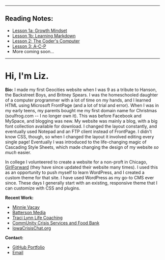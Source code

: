 -----

## Reading Notes:

- [Lesson 1a: Growth Mindset](https://superlizzy.github.io/reading-notes/01growthmindset)
- [Lesson 1b: Learning Markdown](https://superlizzy.github.io/reading-notes/01learningmarkdown)
- [Lesson 2: The Coder's Computer](https://superlizzy.github.io/reading-notes/02coderscomputer)
- [Lesson 3: A-C-P](/03acp)
- More coming soon...

-----

# Hi, I'm Liz.

**Bio:** I made my first Geocities website when I was 9 as a tribute to Hanson, the Backstreet Boys, and Britney Spears. I was the homeschooled daughter of a computer programmer with a lot of time on my hands, and I learned HTML using Microsoft FrontPage (and a lot of trial and error). When I was in my early teens, my parents bought me my first domain name for Christmas (soulfrog.com -- I no longer own it). This was before Facebook and MySpace, and blogging was new. My website was mainly a blog, with a big font collection available for download. I changed the layout constantly, and eventually used Notepad and an FTP client instead of FrontPage. I didn't know CSS, though, so when I changed the layout it involved editing every single page! Eventually I was introduced to the life-changing magic of Cascading Style Sheets, which made changing the design of my website *so much* easier.

In college I volunteered to create a website for a non-proft in Chicago, [GirlForward](http://girlforward.org) (they have since updated their website many times). I used this as an opportunity to push myself to learn WordPress, and I created a custom theme for that site. I have used WordPress as my go-to CMS ever since. These days I generally start with an existing, responsive theme that I can customize with CSS and plugins. 

**Recent Work:**
- [Minnie Vacay](http://minnievacay.com)
- [Batterson Media](http://battersonmedia.com)
- [Traci Lynn Life Coaching](http://coachedbytraci.com)
- [CommUnity Crisis Services and Food Bank](http://builtbycommunity.org)
- [IowaCrisisChat.org](http://iowacrisischat.org)

**Contact:**
- [GitHub Portfolio](https://github.com/superlizzy)
- [Email](mailto:superlizzy@gmail.com)


